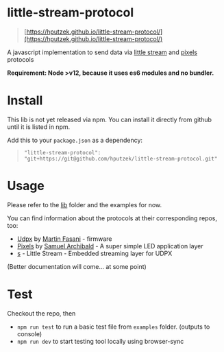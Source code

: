 # little-stream-protocol

> [https://hputzek.github.io/little-stream-protocol/](https://hputzek.github.io/little-stream-protocol/) 

A javascript implementation to send data via [little stream](https://github.com/IoTPanic/s) and [pixels](https://github.com/IoTPanic/pixels) protocols

**Requirement: Node >v12, because it uses es6 modules and no bundler.**

# Install

This lib is not yet released via npm.
You can install it directly from github until it is listed in npm.

Add this to your `package.json` as a dependency:
> `"little-stream-protocol": "git+https://git@github.com/hputzek/little-stream-protocol.git"`

# Usage

Please refer to the [lib](/lib) folder and the examples for now.

You can find information about the protocols at their corresponding repos, too:
* [Udpx](https://github.com/martinberlin/udpx) by [Martin Fasani](https://twitter.com/martinfasani) - firmware
* [Pixels](https://github.com/IoTPanic/pixels) by [Samuel Archibald](https://twitter.com/IoTPanic) - A super simple LED application layer
* [s](https://github.com/IoTPanic/s) - Little Stream - Embedded streaming layer for UDPX


(Better documentation will come... at some point) 


# Test

Checkout the repo, then

* `npm run test` to run a basic test file from `examples` folder. (outputs to console)
* `npm run dev` to start testing tool locally using browser-sync
